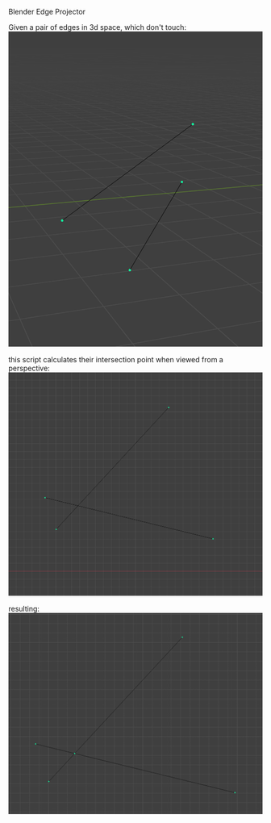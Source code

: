 Blender Edge Projector

Given a pair of edges in 3d space, which don't touch:
![edges in 3d](2.png)

this script calculates their intersection  point when viewed from a perspective:
![edges in 2d](1.png)

resulting: 
![result](3.png)
